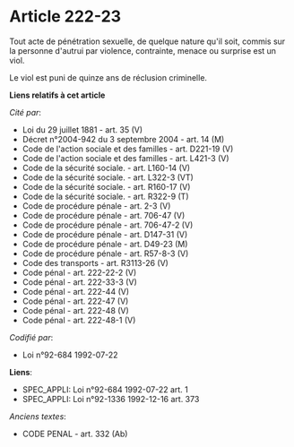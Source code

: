 # Article 222-23

Tout acte de pénétration sexuelle, de quelque nature qu'il soit, commis sur la personne d'autrui par violence, contrainte,
menace ou surprise est un viol.

Le viol est puni de quinze ans de réclusion criminelle.

**Liens relatifs à cet article**

_Cité par_:

  - Loi du 29 juillet 1881 - art. 35 (V)
  - Décret n°2004-942 du 3 septembre 2004 - art. 14 (M)
  - Code de l'action sociale et des familles - art. D221-19 (V)
  - Code de l'action sociale et des familles - art. L421-3 (V)
  - Code de la sécurité sociale. - art. L160-14 (V)
  - Code de la sécurité sociale. - art. L322-3 (VT)
  - Code de la sécurité sociale. - art. R160-17 (V)
  - Code de la sécurité sociale. - art. R322-9 (T)
  - Code de procédure pénale - art. 2-3 (V)
  - Code de procédure pénale - art. 706-47 (V)
  - Code de procédure pénale - art. 706-47-2 (V)
  - Code de procédure pénale - art. D147-31 (V)
  - Code de procédure pénale - art. D49-23 (M)
  - Code de procédure pénale - art. R57-8-3 (V)
  - Code des transports - art. R3113-26 (V)
  - Code pénal - art. 222-22-2 (V)
  - Code pénal - art. 222-33-3 (V)
  - Code pénal - art. 222-44 (V)
  - Code pénal - art. 222-47 (V)
  - Code pénal - art. 222-48 (V)
  - Code pénal - art. 222-48-1 (V)

_Codifié par_:

  - Loi n°92-684 1992-07-22

**Liens**:

  - SPEC_APPLI: Loi n°92-684 1992-07-22 art. 1
  - SPEC_APPLI: Loi n°92-1336 1992-12-16 art. 373

_Anciens textes_:

  - CODE PENAL - art. 332 (Ab)
